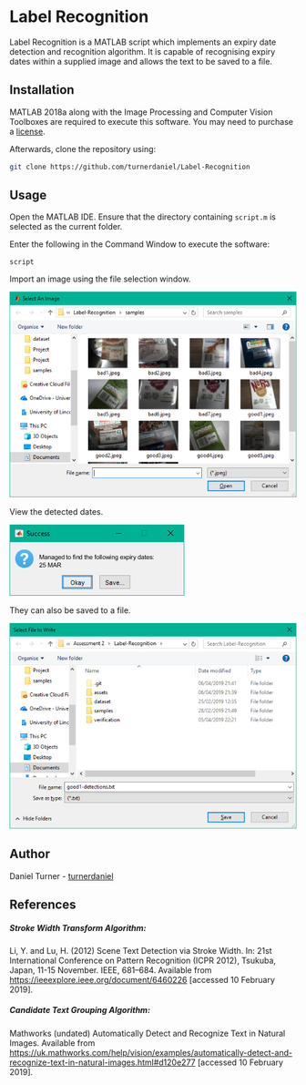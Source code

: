 # Label Recognition

Label Recognition is a MATLAB script which implements an expiry date detection and recognition algorithm. It is capable of recognising expiry dates within a supplied image and allows the text to be saved to a file. 

## Installation

MATLAB 2018a along with the Image Processing and Computer Vision Toolboxes are required to execute this software. You may need to purchase a [license](https://uk.mathworks.com/pricing-licensing.html).

Afterwards, clone the repository using:

```bash
git clone https://github.com/turnerdaniel/Label-Recognition
```

## Usage

Open the MATLAB IDE. Ensure that the directory containing ```script.m``` is selected as the current folder. 

Enter the following in the Command Window to execute the software:

```
script
```
Import an image using the file selection window.

![Image Selection Window](assets/load.png "Image Selection Window")

View the detected dates. 

![Date Detections](assets/detections.png "Date Detections")

They can also be saved to a file.

![Save Detections](assets/save.png "Save Detections")

## Author

Daniel Turner - [turnerdaniel](https://github.com/turnerdaniel/)

## References

##### Stroke Width Transform Algorithm:
Li, Y. and Lu, H. (2012) Scene Text Detection via Stroke Width. In: 21st International Conference on Pattern Recognition (ICPR 2012), Tsukuba, Japan, 11-15 November. IEEE, 681–684. Available from https://ieeexplore.ieee.org/document/6460226 [accessed 10 February 2019].

##### Candidate Text Grouping Algorithm:
Mathworks (undated) Automatically Detect and Recognize Text in Natural Images. Available from https://uk.mathworks.com/help/vision/examples/automatically-detect-and-recognize-text-in-natural-images.html#d120e277 [accessed 10 February 2019].

